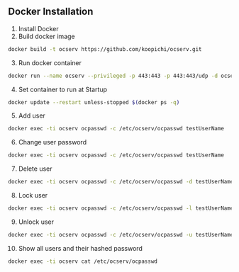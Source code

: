 ## Docker Installation
1. Install Docker
2. Build docker image
```bash
docker build -t ocserv https://github.com/koopichi/ocserv.git
```

3. Run docker container
```bash
docker run --name ocserv --privileged -p 443:443 -p 443:443/udp -d ocserv
```
4. Set container to run at Startup
```bash
docker update --restart unless-stopped $(docker ps -q)
```
5. Add user
```bash
docker exec -ti ocserv ocpasswd -c /etc/ocserv/ocpasswd testUserName
```

6. Change user password
```bash
docker exec -ti ocserv ocpasswd -c /etc/ocserv/ocpasswd testUserName
```

7. Delete user
```bash
docker exec -ti ocserv ocpasswd -c /etc/ocserv/ocpasswd -d testUserName
```

8. Lock user
```bash
docker exec -ti ocserv ocpasswd -c /etc/ocserv/ocpasswd -l testUserName
```

9. Unlock user
```bash
docker exec -ti ocserv ocpasswd -c /etc/ocserv/ocpasswd -u testUserName
```

10. Show all users and their hashed password
```bash
docker exec -ti ocserv cat /etc/ocserv/ocpasswd
```
